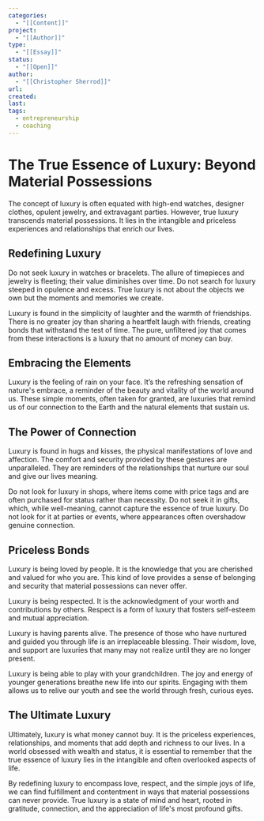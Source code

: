 ```yaml
---
categories:
  - "[[Content]]"
project:
  - "[[Author]]"
type:
  - "[[Essay]]"
status:
  - "[[Open]]"
author:
  - "[[Christopher Sherrod]]"
url: 
created:
last:
tags:
  - entrepreneurship
  - coaching
---
```

# The True Essence of Luxury: Beyond Material Possessions

The concept of luxury is often equated with high-end watches, designer clothes, opulent jewelry, and extravagant parties. However, true luxury transcends material possessions. It lies in the intangible and priceless experiences and relationships that enrich our lives. 

## Redefining Luxury

Do not seek luxury in watches or bracelets. The allure of timepieces and jewelry is fleeting; their value diminishes over time. Do not search for luxury steeped in opulence and excess. True luxury is not about the objects we own but the moments and memories we create.

Luxury is found in the simplicity of laughter and the warmth of friendships. There is no greater joy than sharing a heartfelt laugh with friends, creating bonds that withstand the test of time. The pure, unfiltered joy that comes from these interactions is a luxury that no amount of money can buy.

## Embracing the Elements

Luxury is the feeling of rain on your face. It’s the refreshing sensation of nature's embrace, a reminder of the beauty and vitality of the world around us. These simple moments, often taken for granted, are luxuries that remind us of our connection to the Earth and the natural elements that sustain us.

## The Power of Connection

Luxury is found in hugs and kisses, the physical manifestations of love and affection. The comfort and security provided by these gestures are unparalleled. They are reminders of the relationships that nurture our soul and give our lives meaning.

Do not look for luxury in shops, where items come with price tags and are often purchased for status rather than necessity. Do not seek it in gifts, which, while well-meaning, cannot capture the essence of true luxury. Do not look for it at parties or events, where appearances often overshadow genuine connection.

## Priceless Bonds

Luxury is being loved by people. It is the knowledge that you are cherished and valued for who you are. This kind of love provides a sense of belonging and security that material possessions can never offer.

Luxury is being respected. It is the acknowledgment of your worth and contributions by others. Respect is a form of luxury that fosters self-esteem and mutual appreciation.

Luxury is having parents alive. The presence of those who have nurtured and guided you through life is an irreplaceable blessing. Their wisdom, love, and support are luxuries that many may not realize until they are no longer present.

Luxury is being able to play with your grandchildren. The joy and energy of younger generations breathe new life into our spirits. Engaging with them allows us to relive our youth and see the world through fresh, curious eyes.

## The Ultimate Luxury

Ultimately, luxury is what money cannot buy. It is the priceless experiences, relationships, and moments that add depth and richness to our lives. In a world obsessed with wealth and status, it is essential to remember that the true essence of luxury lies in the intangible and often overlooked aspects of life.

By redefining luxury to encompass love, respect, and the simple joys of life, we can find fulfillment and contentment in ways that material possessions can never provide. True luxury is a state of mind and heart, rooted in gratitude, connection, and the appreciation of life's most profound gifts.